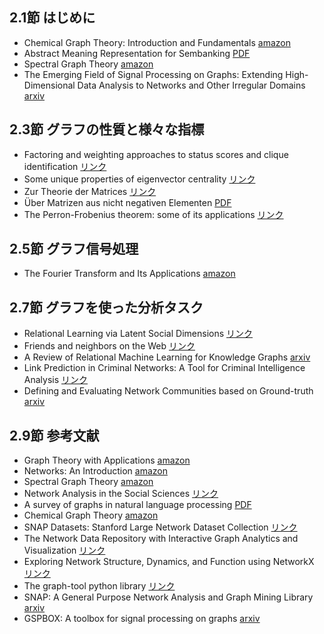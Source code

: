 ## 2.1節 はじめに
- Chemical Graph Theory: Introduction and Fundamentals [amazon](https://www.amazon.co.jp/dp/0367450704)
- Abstract Meaning Representation for Sembanking [PDF](https://aclanthology.org/W13-2322.pdf)
- Spectral Graph Theory [amazon](https://www.amazon.co.jp/dp/0821803158)
- The Emerging Field of Signal Processing on Graphs: Extending High-Dimensional Data Analysis to Networks and Other Irregular Domains [arxiv](https://arxiv.org/abs/1211.0053)
## 2.3節 グラフの性質と様々な指標
- Factoring and weighting approaches to status scores and clique identification [リンク](https://www.tandfonline.com/doi/pdf/10.1080/0022250X.1972.9989806)
- Some unique properties of eigenvector centrality [リンク](https://www.sciencedirect.com/science/article/abs/pii/S0378873307000342?via%3Dihub)
- Zur Theorie der Matrices [リンク](https://eudml.org/doc/158317)
- Über Matrizen aus nicht negativen Elementen [PDF](https://upload.wikimedia.org/wikipedia/commons/4/44/Ueber_Matrizen_aus_nicht_negativen_Elementen.pdf)
- The Perron-Frobenius theorem: some of its applications [リンク](https://ieeexplore.ieee.org/document/1406483)
## 2.5節 グラフ信号処理
- The Fourier Transform and Its Applications [amazon](https://www.amazon.com/dp/0071160434)
## 2.7節 グラフを使った分析タスク
- Relational Learning via Latent Social Dimensions [リンク](https://scholar.google.com/citations?view_op=view_citation&hl=ja&user=Uex-uzMAAAAJ&citation_for_view=Uex-uzMAAAAJ:d1gkVwhDpl0C)
- Friends and neighbors on the Web [リンク](https://www.sciencedirect.com/science/article/abs/pii/S0378873303000091?via%3Dihub)
- A Review of Relational Machine Learning for Knowledge Graphs [arxiv](https://arxiv.org/abs/1503.00759)
- Link Prediction in Criminal Networks: A Tool for Criminal Intelligence Analysis [リンク](https://www.ncbi.nlm.nih.gov/pmc/articles/PMC4841537/)
- Defining and Evaluating Network Communities based on Ground-truth [arxiv](https://arxiv.org/abs/1205.6233)
## 2.9節 参考文献
- Graph Theory with Applications [amazon](https://www.amazon.co.jp/dp/0333226941)
- Networks: An Introduction [amazon](https://www.amazon.co.jp/dp/0198839979)
- Spectral Graph Theory [amazon](https://www.amazon.co.jp/dp/0821803158)
- Network Analysis in the Social Sciences [リンク](https://www.researchgate.net/publication/24004962_Network_Analysis_in_the_Social_Sciences)
- A survey of graphs in natural language processing [PDF](https://web.eecs.umich.edu/~mihalcea/papers/nastase.jnle15.pdf)
- Chemical Graph Theory [amazon](https://www.amazon.co.jp/dp/0367450399)
- SNAP Datasets: Stanford Large Network Dataset Collection [リンク](https://snap.stanford.edu/data/)
- The Network Data Repository with Interactive Graph Analytics and Visualization [リンク](https://ojs.aaai.org/index.php/AAAI/article/view/9277)
- Exploring Network Structure, Dynamics, and Function using NetworkX [リンク](https://conference.scipy.org/proceedings/scipy2008/paper_2/)
- The graph-tool python library [リンク](https://graph-tool.skewed.de/)
- SNAP: A General Purpose Network Analysis and Graph Mining Library [arxiv](https://arxiv.org/abs/1606.07550)
- GSPBOX: A toolbox for signal processing on graphs [arxiv](https://arxiv.org/abs/1408.5781)